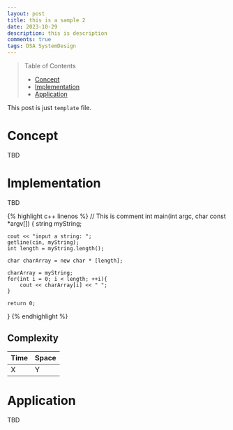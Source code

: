 ```yaml
---
layout: post
title: this is a sample 2
date: 2023-10-29
description: this is description
comments: true
tags: DSA SystemDesign
---
```


> Table of Contents
> * [Concept](#concept)
> * [Implementation](#implementation)
> * [Application](#application)

This post is just `template` file.

# Concept

TBD

# Implementation

TBD

{% highlight c++ linenos %}
// This is comment
int main(int argc, char const *argv[])
{
    string myString;

    cout << "input a string: ";
    getline(cin, myString);
    int length = myString.length();

    char charArray = new char * [length];

    charArray = myString;
    for(int i = 0; i < length; ++i){
        cout << charArray[i] << " ";
    }

    return 0;
}
{% endhighlight %}

## Complexity

| Time | Space |
|------|-------|
| X    | Y     |

# Application

TBD

